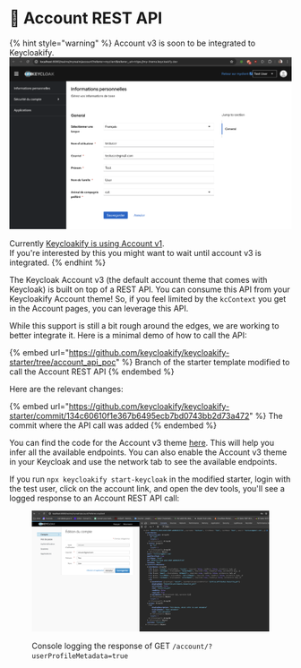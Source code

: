 # 🔌 Account REST API

{% hint style="warning" %}
Account v3 is soon to be integrated to Keycloakify.  \
![](<.gitbook/assets/image (63).png>)

Currently [Keycloakify is using Account v1](https://storybook.keycloakify.dev/?path=/story/account-account-ftl--default).  \
If you're interested by this you might want to wait until account v3 is integrated. &#x20;
{% endhint %}

The Keycloak Account v3 (the default account theme that comes with Keycloak) is built on top of a REST API. You can consume this API from your Keycloakify Account theme! So, if you feel limited by the `kcContext` you get in the Account pages, you can leverage this API.

While this support is still a bit rough around the edges, we are working to better integrate it. Here is a minimal demo of how to call the API:

{% embed url="https://github.com/keycloakify/keycloakify-starter/tree/account_api_poc" %}
Branch of the starter template modified to call the Account REST API
{% endembed %}

Here are the relevant changes:

{% embed url="https://github.com/keycloakify/keycloakify-starter/commit/134c60610f1e367b6495ecb7bd0743bb2d73a472" %}
The commit where the API call was added
{% endembed %}

You can find the code for the Account v3 theme [here](https://github.com/keycloak/keycloak/tree/main/js/apps/account-ui/src/api). This will help you infer all the available endpoints. You can also enable the Account v3 theme in your Keycloak and use the network tab to see the available endpoints.

If you run `npx keycloakify start-keycloak` in the modified starter, login with the test user, click on the account link, and open the dev tools, you'll see a logged response to an Account REST API call:

<figure><img src=".gitbook/assets/image (51).png" alt="API Call Response"><figcaption><p>Console logging the response of GET <code>/account/?userProfileMetadata=true</code></p></figcaption></figure>
